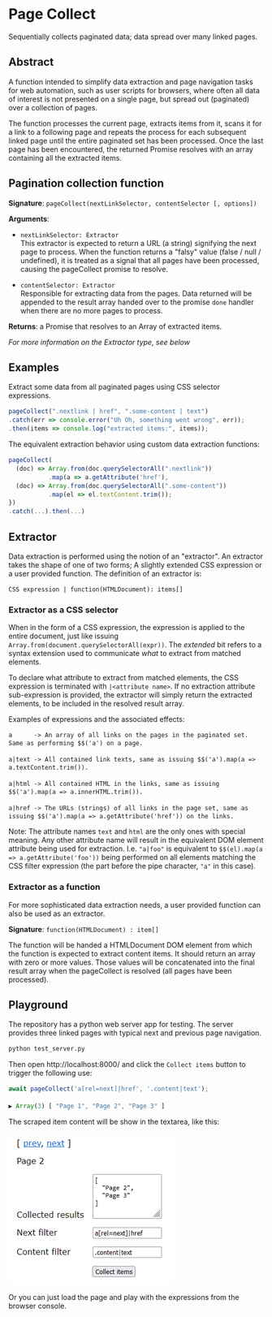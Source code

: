 # Page Collect
Sequentially collects paginated data; data spread over many linked pages.

Abstract
--------
A function intended to simplify data extraction and page navigation tasks for web automation, such as user scripts for browsers, where often all data of interest is not presented on a single page, but spread out (paginated) over a collection of pages.

The function processes the current page, extracts items from it, scans it for a link to a following page and repeats the process for each subsequent linked page until the entire paginated set has been processed. Once the last page has been encountered, the returned Promise resolves with an array containing all the extracted items.

Pagination collection function
------------------------------
**Signature**: `pageCollect(nextLinkSelector, contentSelector [, options])`  

**Arguments**:

* `nextLinkSelector: Extractor`  
  This extractor is expected to return a URL (a string) signifying the next page to process. When the function returns a "falsy" value (false / null / undefined), it is treated as a signal that all pages have been processed, causing the pageCollect promise to resolve.

* `contentSelector: Extractor`  
  Responsible for extracting data from the pages. Data returned will be appended to the result array handed over to the promise `done` handler when there are no more pages to process.

**Returns**: a Promise that resolves to an Array of extracted items.  

_For more information on the Extractor type, see below_

Examples
--------
Extract some data from all paginated pages using CSS selector expressions.
````javascript
pageCollect(".nextlink | href", ".some-content | text")
.catch(err => console.error("Uh Oh, something went wrong", err));
.then(items => console.log("extracted items:", items));
````

The equivalent extraction behavior using custom data extraction functions:

````javascript
pageCollect(
  (doc) => Array.from(doc.querySelectorAll(".nextlink"))
           .map(a => a.getAttribute('href'),
  (doc) => Array.from(doc.querySelectorAll(".some-content"))
           .map(el => el.textContent.trim());
})
.catch(...).then(...)
````

Extractor
---------
Data extraction is performed using the notion of an "extractor". An extractor takes the shape of one of two forms; A slightly extended CSS expression or a user provided function. The definition of an extractor is:

    CSS expression | function(HTMLDocument): items[]

### Extractor as a CSS selector
When in the form of a CSS expression, the expression is applied to the entire document, just like issuing `Array.from(document.querySelectorAll(expr))`. The _extended_ bit refers to a syntax extension used to communicate *what* to extract from matched elements.

To declare what attribute to extract from matched elements, the CSS expression is terminated with `|<attribute name>`. If no extraction attribute sub-expression is provided, the extractor will simply return the extracted elements, to be included in the resolved result array.

Examples of expressions and the associated effects:

    a      -> An array of all links on the pages in the paginated set. Same as performing $$('a') on a page.

    a|text -> All contained link texts, same as issuing $$('a').map(a => a.textContent.trim()).

    a|html -> All contained HTML in the links, same as issuing $$('a').map(a => a.innerHTML.trim()).

    a|href -> The URLs (strings) of all links in the page set, same as issuing $$('a').map(a => a.getAttribute('href')) on the links.

Note: The attribute names `text` and `html` are the only ones with special meaning. Any other attribute name will result in the equivalent DOM element attribute being used for extraction. I.e. `"a|foo"` is equivalent to `$$(el).map(a => a.getAttribute('foo'))` being performed on all elements matching the CSS filter expression (the part before the pipe character, `"a"` in this case).

### Extractor as a function
For more sophisticated data extraction needs, a user provided function can also be used as an extractor.

**Signature**: `function(HTMLDocument) : item[]`

The function will be handed a HTMLDocument DOM element from which the function is expected to extract content items. It should return an array with zero or more values. Those values will be concatenated into the final result array when the pageCollect is resolved (all pages have been processed).

## Playground

The repository has a python web server app for testing. The server provides three linked pages with typical next and previous page navigation.

```bash
python test_server.py
```

Then open http://localhost:8000/ and click the `Collect items` button to trigger the following use:
```javascript
await pageCollect('a[rel=next]|href', '.content|text');

▶ Array(3) [ "Page 1", "Page 2", "Page 3" ]
```

The scraped item content will be show in the textarea, like this:

![screenshot](img/test_app_screenshot.png)

Or you can just load the page and play with the expressions from the browser console.